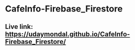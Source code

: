 # CafeInfo-Firebase_Firestore
## Live link: https://udaymondal.github.io/CafeInfo-Firebase_Firestore/
